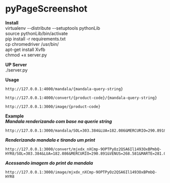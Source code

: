 # pyPageScreenshot

**Install**  
virtualenv --distribute --setuptools pythonLib  
source pythonLib/bin/activate  
pip install -r requirements.txt  
cp chromedriver /usr/bin/  
apt-get install Xvfb  
chmod +x server.py  

**UP Server**  
./server.py

**Usage**  
<pre><code>http://127.0.0.1:4000/mandala/{mandala-query-string}</code></pre>  
<pre><code>http://127.0.0.1:4000/convert/{product-code}/{mandala-query-string}</code></pre>
<pre><code>http://127.0.0.1:3000/image/{product-code}</code></pre>
  
**Example**  
***Mandala renderizando com base na querie string***  
<pre><code>http://127.0.0.1:3000/mandala/SOL=303.384&LUA=182.086&MERCURIO=290.891&VENUS=268.581&MARTE=281.003&JUPITER=163.691&SATURNO=308.554&URANO=285.055&NETUNO=287.093&PLUTAO=232.661&ASCENDENTE=221.226&MEIODOCEU=120.64&DESCENDENTE=41.2263&FUNDODOCEU=300.64&CASA1=221.226&CASA2=250.374&CASA3=275.512&CASA4=300.64&CASA5=329.206&CASA6=3.48749&CASA7=41.2263&CASA8=70.3743&CASA9=95.5116&CASA10=120.64&CASA11=149.206&CASA12=183.487&AspectoP1=SOL&AspectoS1=LUA&TipoAspecto1=TRIGONO&AspectoP2=SOL&AspectoS2=SATURNO&TipoAspecto2=CONJUNCAO&AspectoP3=LUA&AspectoS3=VENUS&TipoAspecto3=QUADRATURA&AspectoP4=LUA&AspectoS4=SATURNO&TipoAspecto4=TRIGONO&AspectoP5=MERCURIO&AspectoS5=MARTE&TipoAspecto5=CONJUNCAO&AspectoP6=MERCURIO&AspectoS6=URANO&TipoAspecto6=CONJUNCAO&AspectoP7=MERCURIO&AspectoS7=NETUNO&TipoAspecto7=CONJUNCAO&AspectoP8=MERCURIO&AspectoS8=PLUTAO&TipoAspecto8=SEXTIL&AspectoP9=MARTE&AspectoS9=JUPITER&TipoAspecto9=TRIGONO&AspectoP10=MARTE&AspectoS10=URANO&TipoAspecto10=CONJUNCAO&AspectoP11=MARTE&AspectoS11=NETUNO&TipoAspecto11=CONJUNCAO&AspectoP12=JUPITER&AspectoS12=URANO&TipoAspecto12=TRIGONO&AspectoP13=JUPITER&AspectoS13=NETUNO&TipoAspecto13=TRIGONO&AspectoP14=URANO&AspectoS14=NETUNO&TipoAspecto14=CONJUNCAO&NUMASP=14&</code></pre>  

***Renderizando mandala e tirando um print***  
<pre><code>http://127.0.0.1:3000/convert/mjxdx_nXCmp-9OPTPyOz2QSA6Il1493OxBPmbQ-HYR8/SOL=303.384&LUA=182.086&MERCURIO=290.891&VENUS=268.581&MARTE=281.003&JUPITER=163.691&SATURNO=308.554&URANO=285.055&NETUNO=287.093&PLUTAO=232.661&ASCENDENTE=221.226&MEIODOCEU=120.64&DESCENDENTE=41.2263&FUNDODOCEU=300.64&CASA1=221.226&CASA2=250.374&CASA3=275.512&CASA4=300.64&CASA5=329.206&CASA6=3.48749&CASA7=41.2263&CASA8=70.3743&CASA9=95.5116&CASA10=120.64&CASA11=149.206&CASA12=183.487&AspectoP1=SOL&AspectoS1=LUA&TipoAspecto1=TRIGONO&AspectoP2=SOL&AspectoS2=SATURNO&TipoAspecto2=CONJUNCAO&AspectoP3=LUA&AspectoS3=VENUS&TipoAspecto3=QUADRATURA&AspectoP4=LUA&AspectoS4=SATURNO&TipoAspecto4=TRIGONO&AspectoP5=MERCURIO&AspectoS5=MARTE&TipoAspecto5=CONJUNCAO&AspectoP6=MERCURIO&AspectoS6=URANO&TipoAspecto6=CONJUNCAO&AspectoP7=MERCURIO&AspectoS7=NETUNO&TipoAspecto7=CONJUNCAO&AspectoP8=MERCURIO&AspectoS8=PLUTAO&TipoAspecto8=SEXTIL&AspectoP9=MARTE&AspectoS9=JUPITER&TipoAspecto9=TRIGONO&AspectoP10=MARTE&AspectoS10=URANO&TipoAspecto10=CONJUNCAO&AspectoP11=MARTE&AspectoS11=NETUNO&TipoAspecto11=CONJUNCAO&AspectoP12=JUPITER&AspectoS12=URANO&TipoAspecto12=TRIGONO&AspectoP13=JUPITER&AspectoS13=NETUNO&TipoAspecto13=TRIGONO&AspectoP14=URANO&AspectoS14=NETUNO&TipoAspecto14=CONJUNCAO&NUMASP=14&</code></pre>  
  
***Acessando imagem do print da mandala***  
<pre><code>http://127.0.0.1:3000/image/mjxdx_nXCmp-9OPTPyOz2QSA6Il1493OxBPmbQ-HYR8</code></pre>  
